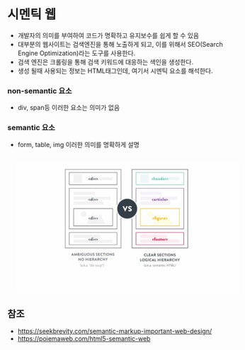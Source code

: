# 시멘틱 웹

- 개발자의 의미를 부여하여 코드가 명확하고 유지보수를 쉽게 할 수 있음
- 대부분의 웹사이트는 검색엔진을 통해 노출하게 되고, 이를 위해서 SEO(Search Engine Optimization)라는 도구를 사용한다.
- 검색 엔진은 크롤링을 통해 검색 키워드에 대응하는 색인을 생성한다.
- 생성 될때 사용되는 정보는 HTML태그인데, 여기서 시멘틱 요소를 해석한다.

### non-semantic 요소

- div, span등 이러한 요소는 의미가 없음

### semantic 요소

- form, table, img 이러한 의미를 명확하게 설명

<br />

<img style="margin-left:20px;"  width="900" alt="semantic" src="/asset/img/semantic.jpg">

<br />

## 참조

- https://seekbrevity.com/semantic-markup-important-web-design/
- https://poiemaweb.com/html5-semantic-web
